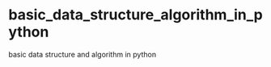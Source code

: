 basic_data_structure_algorithm_in_python
========================================

basic data structure and algorithm in python